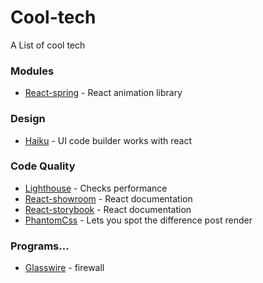# Cool-tech
A List of cool tech


### Modules

- [React-spring](https://github.com/drcmda/react-spring) - React animation library


### Design
- [Haiku](https://www.haiku.ai/) - UI code builder works with react


### Code Quality
- [Lighthouse](https://developers.google.com/web/tools/lighthouse/) - Checks performance
- [React-showroom](https://github.com/OpusCapita/react-showroom-client) - React documentation
- [React-storybook](https://github.com/storybooks/storybook) - React documentation
- [PhantomCss](https://github.com/HuddleEng/PhantomCSS) - Lets you spot the difference post render


### Programs...
- [Glasswire](https://www.glasswire.com/) - firewall
